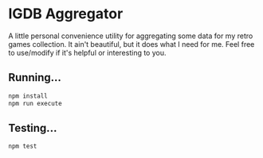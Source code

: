 # IGDB Aggregator

A little personal convenience utility for aggregating some data for my retro games collection. It ain't beautiful, but it does what I need for me. Feel free to use/modify if it's helpful or interesting to you.

## Running...
```bash
npm install
npm run execute
```

## Testing...
```bash
npm test
```